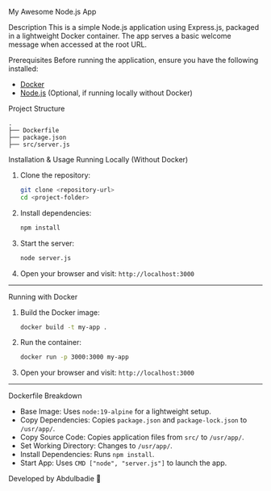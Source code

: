  My Awesome Node.js App

 Description
This is a simple Node.js application using Express.js, packaged in a lightweight Docker container. The app serves a basic welcome message when accessed at the root URL.

 Prerequisites
Before running the application, ensure you have the following installed:
- [Docker](https://www.docker.com/get-started)
- [Node.js](https://nodejs.org/en) (Optional, if running locally without Docker)

 Project Structure
```
.
├── Dockerfile
├── package.json
├── src/server.js
```

 Installation & Usage
 Running Locally (Without Docker)
1. Clone the repository:
   ```sh
   git clone <repository-url>
   cd <project-folder>
   ```
2. Install dependencies:
   ```sh
   npm install
   ```
3. Start the server:
   ```sh
   node server.js
   ```
4. Open your browser and visit: `http://localhost:3000`

---

 Running with Docker
1. Build the Docker image:
   ```sh
   docker build -t my-app .
   ```
2. Run the container:
   ```sh
   docker run -p 3000:3000 my-app
   ```
3. Open your browser and visit: `http://localhost:3000`

---

 Dockerfile Breakdown
- Base Image: Uses `node:19-alpine` for a lightweight setup.
- Copy Dependencies: Copies `package.json` and `package-lock.json` to `/usr/app/`.
- Copy Source Code: Copies application files from `src/` to `/usr/app/`.
- Set Working Directory: Changes to `/usr/app/`.
- Install Dependencies: Runs `npm install`.
- Start App: Uses `CMD ["node", "server.js"]` to launch the app.


Developed by Abdulbadie 🚀

